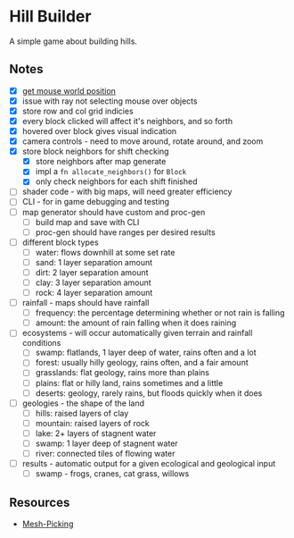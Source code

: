 # Hill Builder

A simple game about building hills.

## Notes

- [x] [get mouse world position](https://bevyengine.org/examples/3d-rendering/3d-viewport-to-world/)
- [x] issue with ray not selecting mouse over objects
- [x] store row and col grid indicies
- [x] every block clicked will affect it's neighbors, and so forth
- [x] hovered over block gives visual indication
- [x] camera controls - need to move around, rotate around, and zoom
- [x] store block neighbors for shift checking
  - [x] store neighbors after map generate
  - [x] impl a `fn allocate_neighbors()` for `Block`
  - [x] only check neighbors for each shift finished
- [ ] shader code - with big maps, will need greater efficiency
- [ ] CLI - for in game debugging and testing
- [ ] map generator should have custom and proc-gen
  - [ ] build map and save with CLI
  - [ ] proc-gen should have ranges per desired results
- [ ] different block types
  - [ ] water: flows downhill at some set rate
  - [ ] sand: 1 layer separation amount
  - [ ] dirt: 2 layer separation amount
  - [ ] clay: 3 layer separation amount
  - [ ] rock: 4 layer separation amount
- [ ] rainfall - maps should have rainfall
  - [ ] frequency: the percentage determining whether or not rain is falling
  - [ ] amount: the amount of rain falling when it does raining
- [ ] ecosystems - will occur automatically given terrain and rainfall conditions
  - [ ] swamp: flatlands, 1 layer deep of water, rains often and a lot
  - [ ] forest: usually hilly geology, rains often, and a fair amount
  - [ ] grasslands: flat geology, rains more than plains
  - [ ] plains: flat or hilly land, rains sometimes and a little
  - [ ] deserts: geology, rarely rains, but floods quickly when it does
- [ ] geologies - the shape of the land
  - [ ] hills: raised layers of clay
  - [ ] mountain: raised layers of rock
  - [ ] lake: 2+ layers of stagnent water
  - [ ] swamp: 1 layer deep of stagnent water
  - [ ] river: connected tiles of flowing water
- [ ] results - automatic output for a given ecological and geological input
  - [ ] swamp - frogs, cranes, cat grass, willows

## Resources

- [Mesh-Picking](https://bevyengine.org/examples/picking/mesh-picking/)
